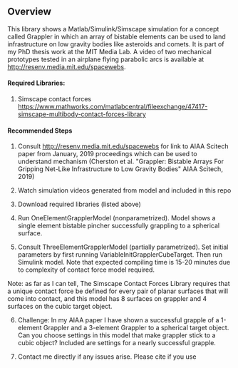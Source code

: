 

## Overview
This library shows a Matlab/Simulink/Simscape simulation for a concept called Grappler in which an array of bistable elements can be used to land infrastructure on low gravity bodies like asteroids and comets. It is part of my PhD thesis work at the MIT Media Lab. A video of two mechanical prototypes tested in an airplane flying parabolic arcs is available at http://resenv.media.mit.edu/spacewebs. 


#### Required Libraries: 

1. Simscape contact forces 
https://www.mathworks.com/matlabcentral/fileexchange/47417-simscape-multibody-contact-forces-library


#### Recommended Steps

1. Consult http://resenv.media.mit.edu/spacewebs for link to AIAA Scitech paper from January, 2019 proceedings which can be used to understand mechanism (Cherston et al. "Grappler: Bistable Arrays For Gripping Net-Like Infrastructure to Low Gravity Bodies" AIAA Scitech, 2019)

2. Watch simulation videos generated from model and included in this repo

3. Download required libraries (listed above)

4. Run OneElementGrapplerModel (nonparametrized). Model shows a single element bistable pincher successfully grappling to a spherical surface. 

5. Consult ThreeElementGrapplerModel (partially parametrized). Set initial parameters by first running VariableInitGrapplerCubeTarget. Then run Simulink model. Note that expected compiling time is 15-20 minutes due to complexity of contact force model required.

Note: as far as I can tell, The Simscape Contact Forces Library requires that a unique contact force be defined for every pair of planar surfaces that will come into contact, and this model has 8 surfaces on grappler and 4 surfaces on the cubic target object.  

6. Challenge: In my AIAA paper I have shown a successful grapple of a 1-element Grappler and a 3-element Grappler to a spherical target object. Can you choose settings in this model that make grappler stick to a cubic object? Included are settings for a nearly successful grapple. 

7. Contact me directly if any issues arise. Please cite if you use 
